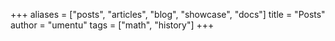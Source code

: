 +++
aliases = ["posts", "articles", "blog", "showcase", "docs"]
title = "Posts"
author = "umentu"
tags = ["math", "history"]
+++
